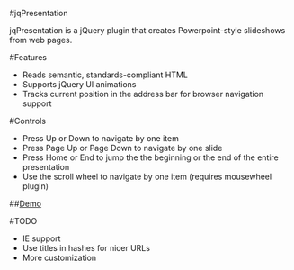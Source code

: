 ﻿#jqPresentation

jqPresentation is a jQuery plugin that creates Powerpoint-style slideshows from web pages.

#Features
 - Reads semantic, standards-compliant HTML
 - Supports jQuery UI animations
 - Tracks current position in the address bar for browser navigation support

#Controls
 - Press Up or Down to navigate by one item
 - Press Page Up or Page Down to navigate by one slide
 - Press Home or End to jump the the beginning or the end of the entire presentation
 - Use the scroll wheel to navigate by one item (requires mousewheel plugin)

##[Demo](http://jqPresentation.slaks.net/Introducing-jQuery)

#TODO
 - IE support
 - Use titles in hashes for nicer URLs
 - More customization